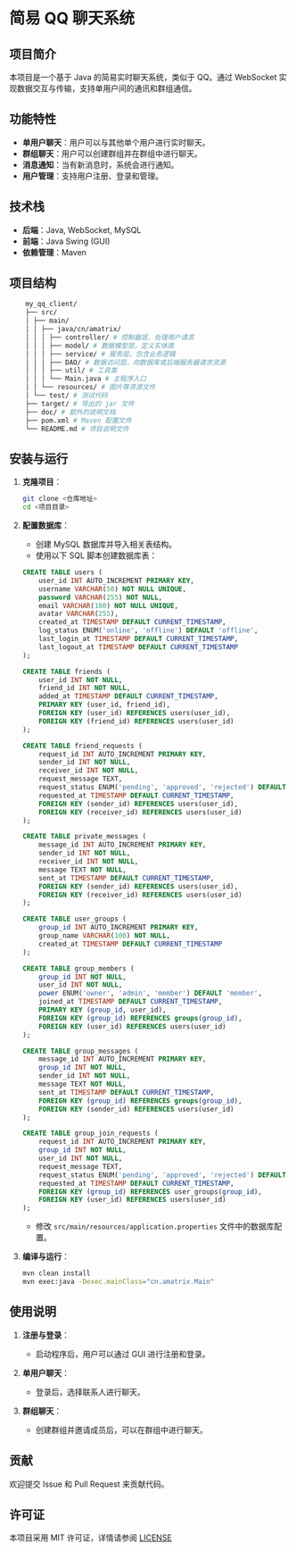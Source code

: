 # 简易 QQ 聊天系统

## 项目简介

本项目是一个基于 Java 的简易实时聊天系统，类似于 QQ。通过 WebSocket 实现数据交互与传输，支持单用户间的通讯和群组通信。

## 功能特性

- **单用户聊天**：用户可以与其他单个用户进行实时聊天。
- **群组聊天**：用户可以创建群组并在群组中进行聊天。
- **消息通知**：当有新消息时，系统会进行通知。
- **用户管理**：支持用户注册、登录和管理。

## 技术栈

- **后端**：Java, WebSocket, MySQL
- **前端**：Java Swing (GUI)
- **依赖管理**：Maven

## 项目结构

```sh
    my_qq_client/ 
    ├── src/ 
    │ ├── main/ 
    │ │ ├── java/cn/amatrix/ 
    │ │ │ ├── controller/ # 控制器层，处理用户请求 
    │ │ │ ├── model/ # 数据模型层，定义实体类 
    │ │ │ ├── service/ # 服务层，包含业务逻辑 
    │ │ │ ├── DAO/ # 数据访问层，向数据库或后端服务器请求资源
    │ │ │ ├── util/ # 工具类 
    │ │ │ └── Main.java # 主程序入口 
    │ │ └── resources/ # 图片等资源文件
    │ └── test/ # 测试代码
    ├── target/ # 导出的 jar 文件
    ├── doc/ # 额外的说明文档
    ├── pom.xml # Maven 配置文件 
    └── README.md # 项目说明文件
```

## 安装与运行

1. **克隆项目**：

    ```sh
    git clone <仓库地址>
    cd <项目目录>
    ```

2. **配置数据库**：
    - 创建 MySQL 数据库并导入相关表结构。
    - 使用以下 SQL 脚本创建数据库表：

    ```sql
    CREATE TABLE users (
        user_id INT AUTO_INCREMENT PRIMARY KEY,
        username VARCHAR(50) NOT NULL UNIQUE,
        password VARCHAR(255) NOT NULL,
        email VARCHAR(100) NOT NULL UNIQUE,
        avatar VARCHAR(255),
        created_at TIMESTAMP DEFAULT CURRENT_TIMESTAMP,
        log_status ENUM('online', 'offline') DEFAULT 'offline',
        last_login_at TIMESTAMP DEFAULT CURRENT_TIMESTAMP,
        last_logout_at TIMESTAMP DEFAULT CURRENT_TIMESTAMP
    );

    CREATE TABLE friends (
        user_id INT NOT NULL,
        friend_id INT NOT NULL,
        added_at TIMESTAMP DEFAULT CURRENT_TIMESTAMP,
        PRIMARY KEY (user_id, friend_id),
        FOREIGN KEY (user_id) REFERENCES users(user_id),
        FOREIGN KEY (friend_id) REFERENCES users(user_id)
    );

    CREATE TABLE friend_requests (
        request_id INT AUTO_INCREMENT PRIMARY KEY,
        sender_id INT NOT NULL,
        receiver_id INT NOT NULL,
        request_message TEXT,
        request_status ENUM('pending', 'approved', 'rejected') DEFAULT 'pending',
        requested_at TIMESTAMP DEFAULT CURRENT_TIMESTAMP,
        FOREIGN KEY (sender_id) REFERENCES users(user_id),
        FOREIGN KEY (receiver_id) REFERENCES users(user_id)
    );

    CREATE TABLE private_messages (
        message_id INT AUTO_INCREMENT PRIMARY KEY,
        sender_id INT NOT NULL,
        receiver_id INT NOT NULL,
        message TEXT NOT NULL,
        sent_at TIMESTAMP DEFAULT CURRENT_TIMESTAMP,
        FOREIGN KEY (sender_id) REFERENCES users(user_id),
        FOREIGN KEY (receiver_id) REFERENCES users(user_id)
    );

    CREATE TABLE user_groups (
        group_id INT AUTO_INCREMENT PRIMARY KEY,
        group_name VARCHAR(100) NOT NULL,
        created_at TIMESTAMP DEFAULT CURRENT_TIMESTAMP
    );

    CREATE TABLE group_members (
        group_id INT NOT NULL,
        user_id INT NOT NULL,
        power ENUM('owner', 'admin', 'member') DEFAULT 'member',
        joined_at TIMESTAMP DEFAULT CURRENT_TIMESTAMP,
        PRIMARY KEY (group_id, user_id),
        FOREIGN KEY (group_id) REFERENCES groups(group_id),
        FOREIGN KEY (user_id) REFERENCES users(user_id)
    );

    CREATE TABLE group_messages (
        message_id INT AUTO_INCREMENT PRIMARY KEY,
        group_id INT NOT NULL,
        sender_id INT NOT NULL,
        message TEXT NOT NULL,
        sent_at TIMESTAMP DEFAULT CURRENT_TIMESTAMP,
        FOREIGN KEY (group_id) REFERENCES groups(group_id),
        FOREIGN KEY (sender_id) REFERENCES users(user_id)
    );

    CREATE TABLE group_join_requests (
        request_id INT AUTO_INCREMENT PRIMARY KEY,
        group_id INT NOT NULL,
        user_id INT NOT NULL,
        request_message TEXT,
        request_status ENUM('pending', 'approved', 'rejected') DEFAULT 'pending',
        requested_at TIMESTAMP DEFAULT CURRENT_TIMESTAMP,
        FOREIGN KEY (group_id) REFERENCES user_groups(group_id),
        FOREIGN KEY (user_id) REFERENCES users(user_id)
    );
    ```

    - 修改 `src/main/resources/application.properties` 文件中的数据库配置。

3. **编译与运行**：

    ```sh
    mvn clean install
    mvn exec:java -Dexec.mainClass="cn.amatrix.Main"
    ```

## 使用说明

1. **注册与登录**：
    - 启动程序后，用户可以通过 GUI 进行注册和登录。

2. **单用户聊天**：
    - 登录后，选择联系人进行聊天。

3. **群组聊天**：
    - 创建群组并邀请成员后，可以在群组中进行聊天。

## 贡献

欢迎提交 Issue 和 Pull Request 来贡献代码。

## 许可证

本项目采用 MIT 许可证，详情请参阅 [LICENSE](LICENSE)
